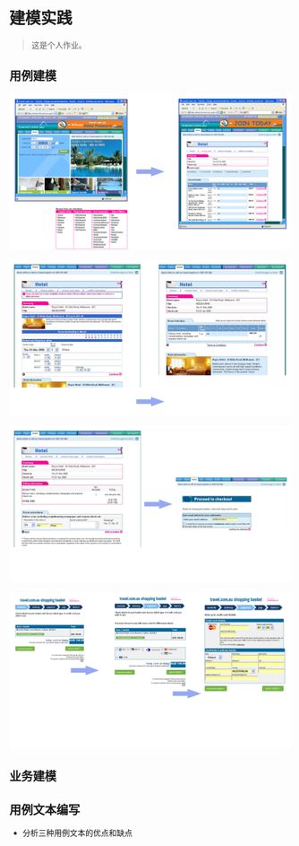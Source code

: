 # 建模实践

> 这是个人作业。

## 用例建模

![1](./images/Reserve%20Hotel/1.png)

![2](./images/Reserve%20Hotel/2.png)

![3](./images/Reserve%20Hotel/3.png)

![4](./images/Reserve%20Hotel/4.png)

## 业务建模

## 用例文本编写

- 分析三种用例文本的优点和缺点